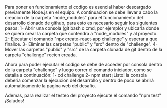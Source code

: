 Para poner en funcionamiento el codigo es esencial haber descargado previamente Node.js en el equipo.
A continuacion se debe llevar a cabo la creacion de la carpeta "node_modules" para el funcionamiento del desarrollo clonado de github, para esto es necesario seguir los siguientes pasos:
1- Abrir una consola (git bash o cmd, por ejemplo) y ubicarla donde se quiera crear la carpeta que contendra a "node_modules" y al proyecto.
2- Ejecutar el comando "npx create-react-app challenge" y esperar a que finalice.
3- Eliminar las carpetas "public" y "src" dentro de "challenge".
4- Mover las carpetas "public" y "src" de la carpeta clonada de git dentro de la carpeta "challenge" recien creada.

Ahora para poder ejecutar el codigo se debe de acceder por consola dentro de la carpeta "challenge" y luego correr el comando iniciador, como se detalla a continuación:
1- cd challenge
2- npm start
¡Listo! la consola deberia comenzar la ejecucion del desarrollo y dentro de poco se abrirá automaticamente la pagina web del desafio.

Ademas, para realizar el testeo del proyecto ejecute el comando "npm test"
¡Saludos!